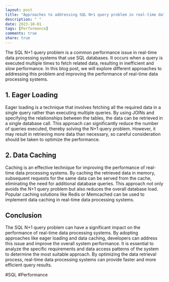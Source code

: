 ```yaml
---
layout: post
title: "Approaches to addressing SQL N+1 query problem in real-time data processing systems"
description: " "
date: 2023-10-01
tags: [Performance]
comments: true
share: true
---
```


The SQL N+1 query problem is a common performance issue in real-time data processing systems that use SQL databases. It occurs when a query is executed multiple times to fetch related data, resulting in inefficient and slow performance. In this blog post, we will explore different approaches to addressing this problem and improving the performance of real-time data processing systems.

## 1. Eager Loading

Eager loading is a technique that involves fetching all the required data in a single query rather than executing multiple queries. By using JOINs and specifying the relationships between the tables, the data can be retrieved in a single database call. This approach can significantly reduce the number of queries executed, thereby solving the N+1 query problem. However, it may result in retrieving more data than necessary, so careful consideration should be taken to optimize the performance.

## 2. Data Caching

Caching is an effective technique for improving the performance of real-time data processing systems. By caching the retrieved data in memory, subsequent requests for the same data can be served from the cache, eliminating the need for additional database queries. This approach not only avoids the N+1 query problem but also reduces the overall database load. Popular caching solutions like Redis or Memcached can be used to implement data caching in real-time data processing systems.

## Conclusion

The SQL N+1 query problem can have a significant impact on the performance of real-time data processing systems. By adopting approaches like eager loading and data caching, developers can address this issue and improve the overall system performance. It is essential to analyze the specific requirements and data access patterns of the system to determine the most suitable approach. By optimizing the data retrieval process, real-time data processing systems can provide faster and more efficient query results.

#SQL #Performance